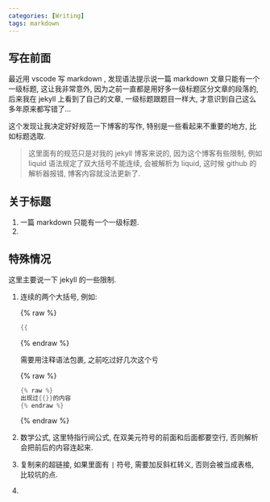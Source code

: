 ```yaml
---
categories: [Writing]
tags: markdown
---
```


## 写在前面

最近用 vscode 写 markdown , 发现语法提示说一篇 markdown 文章只能有一个一级标题, 这让我非常意外, 因为之前一直都是用好多一级标题区分文章的段落的, 后来我在 jekyll 上看到了自己的文章, 一级标题跟题目一样大, 才意识到自己这么多年原来都写错了... 

这个发现让我决定好好规范一下博客的写作, 特别是一些看起来不重要的地方, 比如标题选取.

>   这里面有的规范只是对我的 jekyll 博客来说的, 因为这个博客有些限制, 例如 liquid 语法规定了双大括号不能连续, 会被解析为 liquid, 这时候 github 的解析器报错, 博客内容就没法更新了. 

## 关于标题

1.   一篇 markdown 只能有一个一级标题. 
2.    



## 特殊情况

这里主要说一下 jekyll 的一些限制.

1.   连续的两个大括号, 例如:

     {% raw %}

     ```c
     {{
     ```

     {% endraw %}

     需要用注释语法包裹, 之前吃过好几次这个亏

     {% raw %}

     ```c
     {% raw %}
     出现过{{}}的内容
     {% endraw %}
     ```

     {% endraw %}

2.   数学公式, 这里特指行间公式, 在双美元符号的前面和后面都要空行, 否则解析会把前后的内容连起来.

3.   复制来的超链接, 如果里面有 `|` 符号, 需要加反斜杠转义, 否则会被当成表格, 比较坑的点. 

4.   

